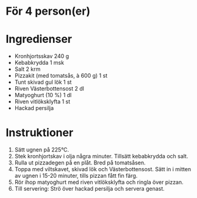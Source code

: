 # För 4 person(er)
# Ingredienser
- Kronhjortsskav 240 g
- Kebabkrydda 1 msk
- Salt 2 krm
- Pizzakit (med tomatsås, à 600 g) 1 st
- Tunt skivad  gul lök 1 st
- Riven Västerbottensost 2 dl
- Matyoghurt (10 %) 1 dl
- Riven vitlöksklyfta 1 st
- Hackad  persilja
# Instruktioner
1. Sätt ugnen på 225°C.
2. Stek kronhjortskav i olja några minuter. Tillsätt kebabkrydda och salt.
3. Rulla ut pizzadegen på en plåt. Bred på tomatsåsen.
4. Toppa med viltskavet, skivad lök och Västerbottensost. Sätt in i mitten av ugnen i 15-20 minuter, tills pizzan fått fin färg.
5. Rör ihop matyoghurt med riven vitlöksklyfta och ringla över pizzan.
6. Till servering: Strö över hackad persilja och servera genast.